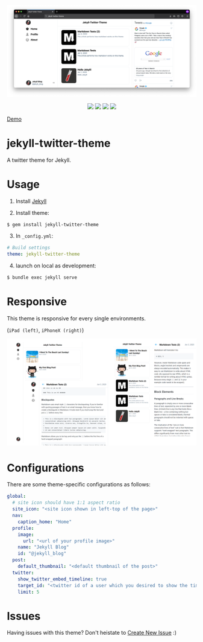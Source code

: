![IMAGE](image.png)

<p align="center">
  <img src="https://img.shields.io/gem/v/jekyll-twitter-theme?style=for-the-badge">
  <img src="https://img.shields.io/github/license/kkent030315/jekyll-twitter-theme?style=for-the-badge">
  <img src="https://img.shields.io/travis/kkent030315/jekyll-twitter-theme?style=for-the-badge">
  <img src="https://img.shields.io/badge/DEMO-AVAILABLE-%23008000?style=for-the-badge">
</p>

[Demo](https://kkent030315.github.io/jekyll-twitter-theme/)

# jekyll-twitter-theme

A twitter theme for Jekyll.

# Usage

1. Install [Jekyll](https://jekyllrb.com/docs/step-by-step/01-setup/)

2. Install theme:

```sh
$ gem install jekyll-twitter-theme
```

3. In `_config.yml`:

```yml
# Build settings
theme: jekyll-twitter-theme
```

4. launch on local as development:

```sh
$ bundle exec jekyll serve
```

# Responsive

This theme is responsive for every single environments.

(`iPad (left)`, `iPhoneX (right)`)

![Responsive](/assets/images/jekyll-twitter-theme-responsive.png)

# Configurations

There are some theme-specific configurations as follows:

```yml
global:
  # site icon should have 1:1 aspect ratio
  site_icon: "<site icon shown in left-top of the page>"
  nav:
    caption_home: "Home"
  profile:
    image:
      url: "<url of your profile image>"
    name: "Jekyll Blog"
    id: "@jekyll_blog"
  post:
    default_thumbnail: "<default thumbnail of the post>"
  twitter:
    show_twitter_embed_timeline: true
    target_id: "<twitter id of a user which you desired to show the timeline on the right side of the page>"
    limit: 5
```

# Issues

Having issues with this theme? Don't heistate to [Create New Issue](https://github.com/kkent030315/jekyll-twitter-theme/issues) :)
